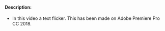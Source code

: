 #### Description:

+ In this video a text flicker. This has been made on Adobe Premiere Pro CC 2018.
